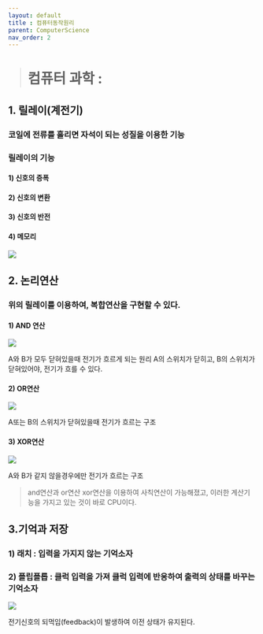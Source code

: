 ```yaml
---
layout: default
title : 컴퓨터동작원리
parent: ComputerScience
nav_order: 2
---
```


> # 컴퓨터 과학 :
  	
## 1. 릴레이(계전기)
### 코일에 전류를 흘리면 자석이 되는 성질을 이용한 기능
### 릴레이의 기능
#### 	1) 신호의 증폭 
####	2) 신호의 변환
####	3) 신호의 반전
####	4) 메모리

![](https://velog.velcdn.com/images/yoohj77/post/6fa77cdf-0b35-4f3e-b2b9-b193a987d54e/image.gif)

## 2. 논리연산
### 위의 릴레이를 이용하여, 복합연산을 구현할 수 있다.

#### 1) AND 연산
![](https://velog.velcdn.com/images/yoohj77/post/0478cdc4-a6e6-44ec-89c8-de3d78ce3001/image.PNG)

A와 B가 모두 닫혀있을때 전기가 흐르게 되는 원리
A의 스위치가 닫히고, B의 스위치가 닫혀있어야, 전기가 흐를 수 있다.

#### 2) OR연산
![](https://velog.velcdn.com/images/yoohj77/post/0a1069ba-6311-48a6-8449-4e0cc335c896/image.PNG)

A또는 B의 스위치가 닫혀있을때 전기가 흐르는 구조

#### 3) XOR연산
![](https://velog.velcdn.com/images/yoohj77/post/754accc7-94b4-41e8-9129-3da7aea0365e/image.PNG)

A와 B가 같지 않을경우에만 전기가 흐르는 구조

> and연산과 or연산 xor연산을 이용하여 사칙연산이 가능해졌고,
> 이러한 계산기능을 가지고 있는 것이 바로 CPU이다.


## 3.기억과 저장
### 1) 래치 : 입력을 가지지 않는 기억소자
### 2) 플립플롭 : 클럭 입력을 가져 클럭 입력에 반응하여 출력의 상태를 바꾸는 기억소자

![](https://velog.velcdn.com/images/yoohj77/post/79d19503-6731-4eea-a3e8-c65351bf3cb8/image.gif)

전기신호의 되먹임(feedback)이 발생하여 이전 상태가 유지된다.

